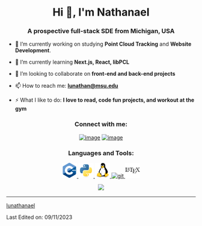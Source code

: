 <h1 align="center">Hi 👋, I'm Nathanael</h1>
<h3 align="center">A prospective full-stack SDE from Michigan, USA</h3>

- 🔭 I’m currently working on studying **Point Cloud Tracking** and **Website Development**.

- 🌱 I’m currently learning **Next.js, React, libPCL**

- 👯 I’m looking to collaborate on **front-end and back-end projects**

- 📫 How to reach me: **lunathan@msu.edu**

- ⚡ What I like to do: **I love to read, code fun projects, and workout at the gym**

<h3 align="center">Connect with me:</h3>
<div align="center">

[![image](https://img.shields.io/badge/LinkedIn-0077B5?style=for-the-badge&logo=linkedin&logoColor=white)](https://www.linkedin.com/in/lunathanael/)
[![image](https://img.shields.io/badge/Gmail-D14836?style=for-the-badge&logo=gmail&logoColor=white)](mailto:lunathanael@gmail.com)
  
</div>

<h3 align="center">Languages and Tools:</h3>

<p align="center"> 
  <a href="https://www.w3schools.com/cpp/cpp_intro.asp" target="_blank"> 
    <img src="https://raw.githubusercontent.com/devicons/devicon/master/icons/cplusplus/cplusplus-original.svg" alt="c++" width="40" height="40"/> 
  </a>
  <a href="https://www.python.org" target="_blank"> 
    <img src="https://raw.githubusercontent.com/devicons/devicon/master/icons/python/python-original.svg" alt="python" width="40" height="40"/> 
  </a>  
  <a href="https://www.linux.org/" target="_blank"> 
    <img src="https://raw.githubusercontent.com/devicons/devicon/master/icons/linux/linux-original.svg" alt="linux" width="40" height="40"/> 
  </a> 
  <a href="https://git-scm.com/" target="_blank"> 
    <img src="https://www.vectorlogo.zone/logos/git-scm/git-scm-icon.svg" alt="git" width="40" height="40"/> 
  </a>
  <a href="https://www.latex-project.org/" target="_blank"> 
    <img src="https://raw.githubusercontent.com/devicons/devicon/master/icons/latex/latex-original.svg" alt="latex" width="40" height="40"/> 
  </a> 
</p>

<p align= "center">
  <!-- <img height= "150" src="https://github-readme-stats.vercel.app/api?username=lunathanael&theme=react&show_icons=true&include_all_commits=true" /> -->
  <img height= "150" src="https://github-readme-stats.vercel.app/api/top-langs/?username=lunathanael&theme=react&layout=compact" />
</p>

------

[lunathanael](https://github.com/lunathanael)

Last Edited on: 09/11/2023
